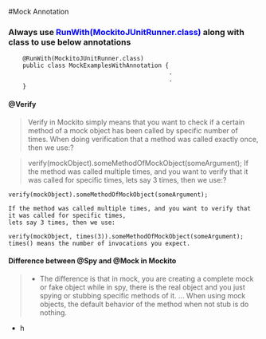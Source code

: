 
#Mock Annotation 


### Always use <span style="color:blue">RunWith(MockitoJUnitRunner.class) </span>along with class to use below annotations

		@RunWith(MockitoJUnitRunner.class)
		public class MockExamplesWithAnnotation {
		                                         .
		                                         .
		}                                         

#### @Verify

>  Verify in Mockito simply means that you want to check if a certain method of a mock object has been called by specific number of 
>  times. When doing verification that a method was called exactly once, then we use:?

>  verify(mockObject).someMethodOfMockObject(someArgument);
    If the method was called multiple times, and you want to verify that it was called for specific times, lets say 3 times, then we 
> use:?

    verify(mockObject).someMethodOfMockObject(someArgument);
    
    If the method was called multiple times, and you want to verify that it was called for specific times, 
    lets say 3 times, then we use:

    verify(mockObject, times(3)).someMethodOfMockObject(someArgument);
    times() means the number of invocations you expect.

#### Difference between @Spy and @Mock in Mockito

>  -  The difference is that in mock, you are creating a complete mock or fake object while in spy, 
	  there is the real object and you just spying or stubbing specific methods of it. ... 
	  When using mock objects, the default behavior of the method when not stub is do nothing.


- h









  